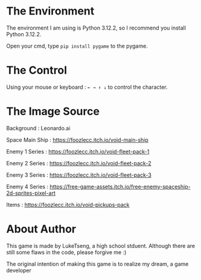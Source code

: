 # The Environment
The environment I am using is Python 3.12.2, so I recommend you install Python 3.12.2.

Open your cmd, type `pip install pygame` to the pygame.

# The Control

Using your mouse or keyboard : `← → ↑ ↓` to control the character.

# The Image Source

Background : Leonardo.ai

Space Main Ship : https://foozlecc.itch.io/void-main-ship

Enemy 1 Series : https://foozlecc.itch.io/void-fleet-pack-1

Enemy 2 Series : https://foozlecc.itch.io/void-fleet-pack-2

Enemy 3 Series : https://foozlecc.itch.io/void-fleet-pack-3

Enemy 4 Series : https://free-game-assets.itch.io/free-enemy-spaceship-2d-sprites-pixel-art

Items : https://foozlecc.itch.io/void-pickups-pack

# About Author

This game is made by LukeTseng, a high school stduent. Although there are still some flaws in the code, please forgive me :) 

The original intention of making this game is to realize my dream, a game developer
